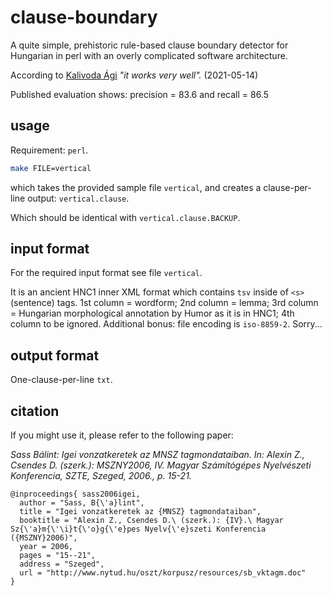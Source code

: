 # clause-boundary
A quite simple, prehistoric
rule-based clause boundary detector for Hungarian
in perl with an overly complicated software architecture.

According to [Kalivoda Ági](https://github.com/kagnes)
_"it works very well"._ (2021-05-14)

Published evaluation shows:
precision = 83.6 and recall = 86.5


## usage

Requirement: `perl`.

```bash
make FILE=vertical
```

which takes the provided sample file `vertical`,
and creates a clause-per-line output: `vertical.clause`.

Which should be identical with `vertical.clause.BACKUP`.


## input format

For the required input format see file `vertical`.

It is an ancient HNC1 inner XML format
which contains `tsv` inside of `<s>` (sentence) tags.
1st column = wordform;
2nd column = lemma;
3rd column = Hungarian morphological annotation by Humor
as it is in HNC1;
4th column to be ignored.
Additional bonus: file encoding is `iso-8859-2`.
Sorry...


## output format

One-clause-per-line `txt`.


## citation

If you might use it, please refer to the following paper:

_Sass Bálint: Igei vonzatkeretek az MNSZ tagmondataiban. In: Alexin Z., Csendes D. (szerk.): MSZNY2006, IV. Magyar Számítógépes Nyelvészeti Konferencia, SZTE, Szeged, 2006., p. 15-21._

```
@inproceedings{ sass2006igei,
  author = "Sass, B{\'a}lint",
  title = "Igei vonzatkeretek az {MNSZ} tagmondataiban",
  booktitle = "Alexin Z., Csendes D.\ (szerk.): {IV}.\ Magyar Sz{\'a}m{\'\i}t{\'o}g{\'e}pes Nyelv{\'e}szeti Konferencia ({MSZNY}2006)",
  year = 2006,
  pages = "15--21",
  address = "Szeged",
  url = "http://www.nytud.hu/oszt/korpusz/resources/sb_vktagm.doc"
}
```


